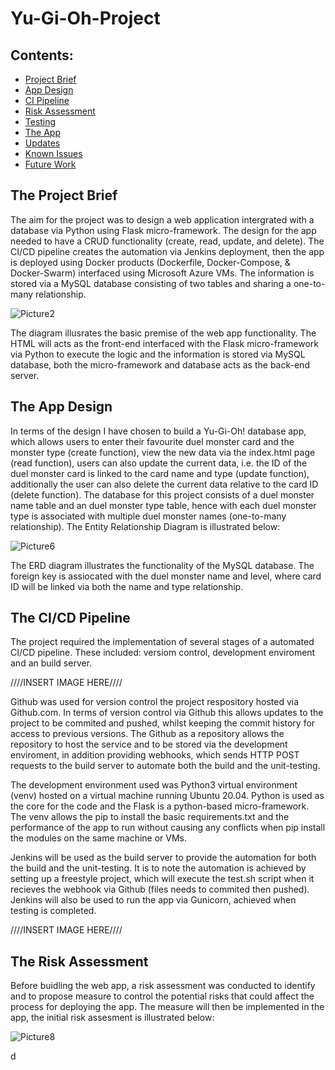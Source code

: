 # Yu-Gi-Oh-Project

## Contents:
* [Project Brief](#Project-Brief)  
* [App Design](#App-Design)
* [CI Pipeline](#CI-Pipeline)  
* [Risk Assessment](#Risk-Assessment)
* [Testing](#Testing)
* [The App](#The-App)
* [Updates](#Updates)
* [Known Issues](#Known-Issues)
* [Future Work](#Future-Work)

## The Project Brief  
The aim for the project was to design a web application intergrated with a database via Python using Flask micro-framework. The design for the app needed to have a CRUD functionality (create, read, update, and delete). The CI/CD pipeline creates the automation via Jenkins deployment, then the app is deployed using Docker products (Dockerfile, Docker-Compose, & Docker-Swarm) interfaced using Microsoft Azure VMs. The information is stored via a MySQL database consisting of two tables and sharing a one-to-many relationship.

![Picture2](https://user-images.githubusercontent.com/108364254/197344567-b0a8d54c-a732-48ad-b06a-b83d60f54d55.png)

The diagram illusrates the basic premise of the web app functionality. The HTML will acts as the front-end interfaced with the Flask micro-framework via Python to execute the logic and the information is stored via MySQL database, both the micro-framework and database acts as the back-end server. 

## The App Design
In terms of the design I have chosen to build a Yu-Gi-Oh! database app, which allows users to enter their favourite duel monster card and the monster type (create function), view the new data via the index.html page (read function), users can also update the current data, i.e. the ID of the duel monster card is linked to the card name and type (update function), additionally the user can also delete the current data relative to the card ID (delete function). The database for this project consists of a duel monster name table and an duel monster type table, hence with each duel monster type is associated with multiple duel monster names (one-to-many relationship). The Entity Relationship Diagram is illustrated below:

![Picture6](https://user-images.githubusercontent.com/108364254/197350597-fbe5e13e-a0be-4dcc-97a8-081a5e7dc5ac.png)

The ERD diagram illustrates the functionality of the MySQL database. The foreign key is assiocated with the duel monster name and level, where card ID will be linked via both the name and type relationship.

## The CI/CD Pipeline 
The project required the implementation of several stages of a automated CI/CD pipeline. These included: versiom control, development enviroment and an build server.

////INSERT IMAGE HERE////

Github was used for version control the project respository hosted via Github.com. In terms of version control via Github this allows updates to the project to be commited and pushed, whilst keeping the commit history for access to previous versions. The Github as a repository allows the repository to host the service and to be stored via the development enviroment, in addition providing webhooks, which sends HTTP POST requests to the build server to automate both the build and the unit-testing.
  
The development environment used was Python3 virtual environment (venv) hosted on a virtual machine running Ubuntu 20.04. Python is used as the core for the code and the Flask is a python-based micro-framework. The venv allows the pip to install the basic requirements.txt and the performance of the app to run without causing any conflicts when pip install the modules on the same machine or VMs.

Jenkins will be used as the build server to provide the automation for both the build and the unit-testing. It is to note the automation is achieved by setting up a freestyle project, which will execute the test.sh script when it recieves the webhook via Github (files needs to commited then pushed). Jenkins will also be used to run the app via Gunicorn, achieved when testing is completed.

////INSERT IMAGE HERE////
  
 ## The Risk Assessment
 
Before buidling the web app, a risk assessment was conducted to identify and to propose measure to control the potential risks that could affect the process for deploying the app. The measure will then be implemented in the app, the initial risk assesment is illustrated below:

![Picture8](https://user-images.githubusercontent.com/108364254/197365789-188f763d-005d-4369-9af0-e750a6bf75d3.png)

 
 
 
 
 
 
 
 
 
 
 
 
 
 
 
 
 
 d

